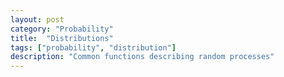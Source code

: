 ```yaml
---
layout: post
category: "Probability"
title:  "Distributions"
tags: ["probability", "distribution"]
description: "Common functions describing random processes"
---
```

